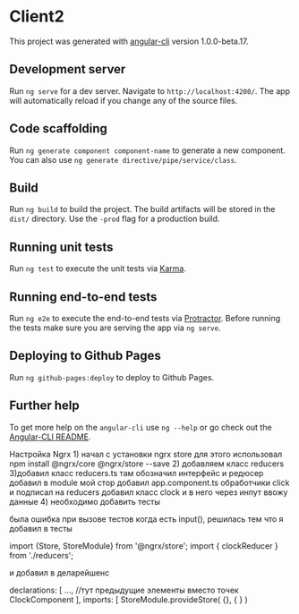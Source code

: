 # Client2

This project was generated with [angular-cli](https://github.com/angular/angular-cli) version 1.0.0-beta.17.

## Development server
Run `ng serve` for a dev server. Navigate to `http://localhost:4200/`. The app will automatically reload if you change any of the source files.

## Code scaffolding

Run `ng generate component component-name` to generate a new component. You can also use `ng generate directive/pipe/service/class`.

## Build

Run `ng build` to build the project. The build artifacts will be stored in the `dist/` directory. Use the `-prod` flag for a production build.

## Running unit tests

Run `ng test` to execute the unit tests via [Karma](https://karma-runner.github.io).

## Running end-to-end tests

Run `ng e2e` to execute the end-to-end tests via [Protractor](http://www.protractortest.org/). 
Before running the tests make sure you are serving the app via `ng serve`.

## Deploying to Github Pages

Run `ng github-pages:deploy` to deploy to Github Pages.

## Further help

To get more help on the `angular-cli` use `ng --help` or go check out the [Angular-CLI README](https://github.com/angular/angular-cli/blob/master/README.md).


Настройка Ngrx
1)
начал с установки ngrx store 
для этого использовал 
npm install @ngrx/core @ngrx/store --save
2)
добавляем класс reducers
3)добавил класс reducers.ts там обозначил интерфейс и редюсер
добавил в module мой стор
добавил app.component.ts обработчики click и подписал на reducers
добавил класс clock и в него через инпут ввожу данные
4) необходимо добавить тесты 

была ошибка при вызове тестов когда есть input(), решилась тем что я добавил в тесты 

import {Store, StoreModule} from '@ngrx/store'; 
import { clockReducer } from './reducers';


и добавил в деларейшенс 

declarations: [
        ..., //тут предыдущие элементы вместо точек
        ClockComponent
      ],
       imports: [
      StoreModule.provideStore(
       {}, 
        { } )